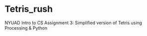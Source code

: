 # Tetris_rush
NYUAD Intro to CS Assignment 3: Simplified version of Tetris using Processing &amp; Python

